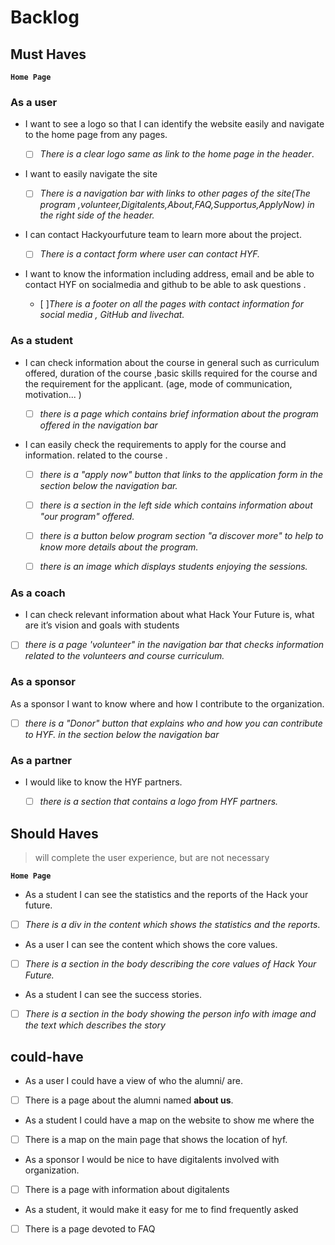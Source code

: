 # Backlog

## Must Haves

<!----Introduction to the course and what HYF offers--->

**`Home Page`**

### As a user

- I want to see a logo so that I can identify the website easily and navigate to
  the home page from any pages.

  - [ ] _There is a clear logo same as link to the home page in the header_.

- I want to easily navigate the site

  - [ ] _There is a navigation bar with links to other pages of the site(The
        program ,volunteer,Digitalents,About,FAQ,Supportus,ApplyNow) in the
        right side of the header._

- I can contact Hackyourfuture team to learn more about the project.

  - [ ] _There is a contact form where user can contact HYF._

- I want to know the information including address, email and be able to contact HYF on socialmedia and github to be able to ask questions .

   - [ ]_There is a footer on all the pages with contact information for social media , GitHub and livechat._

<!---- Nav bar in the home page of HYF
- There is a nav bar that lets me check other information related to the
course-->
<!--a list of requirements displayed, and apply now submit box-->

### As a student

- I can check information about the course in general such as curriculum
  offered, duration of the course ,basic skills required for the course and the
  requirement for the applicant. (age, mode of communication, motivation... )

  - [ ] _there is a page which contains brief information about the program
        offered in the navigation bar_

- I can easily check the requirements to apply for the course and information.
  related to the course .

  - [ ] _there is a "apply now" button that links to the application form in the section below the navigation bar._
  <!--information related to the course displayed in the program section--->
  - [ ] _there is a section in the left side which contains information about
        "our program" offered._

  - [ ] _there is a button below program section "a discover more" to help to
        know more details about the program._

  - [ ] _there is an image which displays students enjoying the sessions._

<!--information related to the Program page I can look over the study plans that Hack Your Future offers by navigating in the home page and checking information related to sessions or other activities
  such as a "final project"--->

### As a coach

<!---introduction in the home page--->

- I can check relevant information about what Hack Your Future is, what are it’s
vision and goals with students
<!---Nav bar in the home page of HYF-->
- [ ] _there is a page 'volunteer" in the navigation bar that checks information
      related to the volunteers and course curriculum._
  <!--information displayed  in the program section
  -I would like to look over the languages supported and what are the platforms
  used as an image
  <!---information displayed  in the volunteer page section-->
<!--I can easily check the requirements to be a coach in Hack Your Future,
- [ ] _there displayed as a list in the program section of hack your future web
      page and also there's a submit box called "Become a coach"_
- Examine study plans in order to know the methodology of Hack Your Future
  - [ ] _there is a submit box "discover the full curriculum" to know curriculam
        details.-->

### As a sponsor

As a sponsor I want to know where and how I contribute to the organization.

- [ ] _there is a "Donor" button that explains who and how you can contribute to HYF. in the section below the navigation bar_ 

### As a partner

- I would like to know the HYF partners.

  - [ ] _there is a section that contains a logo from HYF partners._

## Should Haves

> will complete the user experience, but are not necessary

**`Home Page`**

<!-- The Content that shows the Reports and statistics -->

- As a student I can see the statistics and the reports of the Hack your future.
- [ ] _There is a div in the content which shows the statistics and the
      reports_.

<!-- The Content that shows the Core values -->

- As a user I can see the content which shows the core values.
- [ ] _There is a section in the body describing the core values of Hack Your
      Future._

<!-- The Section that shows the Success Stories-->

- As a student I can see the success stories.
- [ ] _There is a section in the body showing the person info with image and the
      text which describes the story_

## could-have

<!-- Getting to know the Team -->

- As a user I could have a view of who the alumni/ are.
- [ ] There is a page about the alumni named **about us**.

<!-- Map that shows the location of the headquarter-->

- As a student I could have a map on the website to show me where the
- [ ] There is a map on the main page that shows the location of hyf.

<!-- Digitalents -->

- As a sponsor I would be nice to have digitalents involved with organization.
- [ ] There is a page with information about digitalents

<!-- FAQ -->

- As a student, it would make it easy for me to find frequently asked
- [ ] There is a page devoted to FAQ
